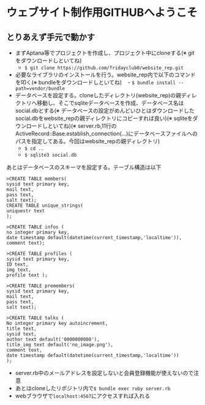 # ウェブサイト制作用GITHUBへようこそ
## とりあえず手元で動かす

- まずAptana等でプロジェクトを作成し、プロジェクト中にcloneする(※ gitをダウンロードしといてね)
    - ```$ git clone https://github.com/fridayclub0/website_rep.git```
- 必要なライブラリのインストールを行う。website_rep内で以下のコマンドを叩く(※ bundleをダウンロードしといてね)
    - ```$ bundle install --path=vendor/bundle```
- データベースを設定する。cloneしたディレクトリ(website_rep)の親ディレクトリへ移動し、そこでsqliteデータベースを作成、データベース名はsocial.dbとする(※ データベースの設定がめんどいひとはダウンロードしたsocial.dbをwebsite_repの親ディレクトリにコピーすれば良い)(※ sqliteをダウンロードしといてね)(※ server.rb,11行のActiveRecord::Base.establish_connection(...)にデータベースファイルへのパスを指定してある。今回はwebsite_repの親ディレクトリ)
    - ```$ cd ..```
    - ```$ sqlite3 social.db```
    
あとはデータベースのスキーマを設定する。テーブル構造は以下
```
>CREATE TABLE members(
sysid text primary key,
mail text,
pass text,
salt text);
CREATE TABLE unique_strings(
uniquestr text
);

>CREATE TABLE infos (
no integer primary key,
date timestamp default(datetime(current_timestamp,'localtime')),
comment text);

>CREATE TABLE profiles (
sysid text primary key,
ID text,
img text,
profile text );

>CREATE TABLE premembers(
sysid text primary key,
mail text,
pass text,
salt text);

>CREATE TABLE talks (
No integer primary key autoincrement,
title text,
sysid text,
author text default('0000000000'),
title_img text default('no_image.png'),
comment text,
date timestamp default(datetime(current_timestamp,'localtime'))
);
```
   - server.rb中のメールアドレスを設定しないと会員登録機能が使えないので注意
   - あとはcloneしたリポジトリ内で```$ bundle exec ruby server.rb```
   - webブラウザで```localhost:4567```にアクセスすれば入れる
